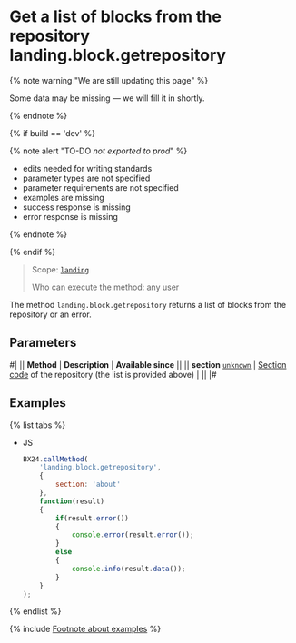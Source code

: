 # Get a list of blocks from the repository landing.block.getrepository

{% note warning "We are still updating this page" %}

Some data may be missing — we will fill it in shortly.

{% endnote %}

{% if build == 'dev' %}

{% note alert "TO-DO _not exported to prod_" %}

- edits needed for writing standards
- parameter types are not specified
- parameter requirements are not specified
- examples are missing
- success response is missing
- error response is missing

{% endnote %}

{% endif %}

> Scope: [`landing`](../../../scopes/permissions.md)
>
> Who can execute the method: any user

The method `landing.block.getrepository` returns a list of blocks from the repository or an error.

## Parameters

#|
|| **Method** | **Description** | **Available since** ||
|| **section**
[`unknown`](../../../data-types.md) | [Section code](#block) of the repository (the list is provided above) | ||
|#

## Examples

{% list tabs %}

- JS

    ```js
    BX24.callMethod(
        'landing.block.getrepository',
        {
            section: 'about'
        },
        function(result)
        {
            if(result.error())
            {
                console.error(result.error());
            }
            else
            {
                console.info(result.data());
            }
        }
    );
    ```

{% endlist %}

{% include [Footnote about examples](../../../../_includes/examples.md) %}